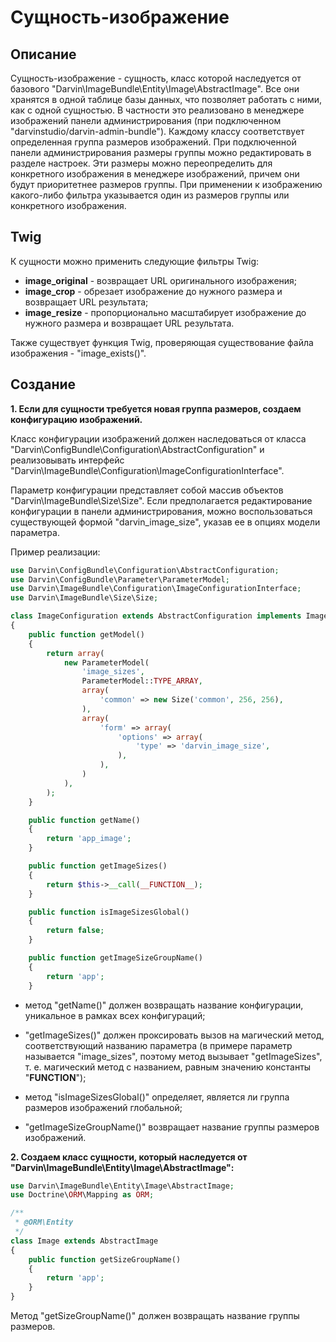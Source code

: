 Сущность-изображение
====================

## Описание

Сущность-изображение - сущность, класс которой наследуется от базового "Darvin\ImageBundle\Entity\Image\AbstractImage".
 Все они хранятся в одной таблице базы данных, что позволяет работать с ними, как с одной сущностью. В частности это
 реализовано в менеджере изображений панели администрирования (при подключенном "darvinstudio/darvin-admin-bundle").
 Каждому классу соответствует определенная группа размеров изображений. При подключенной панели администрирования размеры
 группы можно редактировать в разделе настроек. Эти размеры можно переопределить для конкретного изображения в менеджере
 изображений, причем они будут приоритетнее размеров группы. При применении к изображению какого-либо фильтра указывается
 один из размеров группы или конкретного изображения.

## Twig

К сущности можно применить следующие фильтры Twig:

- **image_original** - возвращает URL оригинального изображения;
- **image_crop** - обрезает изображение до нужного размера и возвращает URL результата;
- **image_resize** - пропорционально масштабирует изображение до нужного размера и возвращает URL результата.

Также существует функция Twig, проверяющая существование файла изображения - "image_exists()".

## Создание

**1. Если для сущности требуется новая группа размеров, создаем конфигурацию изображений.**

Класс конфигурации изображений должен наследоваться от класса "Darvin\ConfigBundle\Configuration\AbstractConfiguration"
 и реализовывать интерфейс "Darvin\ImageBundle\Configuration\ImageConfigurationInterface".

Параметр конфигурации представляет собой массив объектов "Darvin\ImageBundle\Size\Size". Если предполагается
 редактирование конфигурации в панели администрирования, можно воспользоваться существующей формой "darvin_image_size",
 указав ее в опциях модели параметра.

Пример реализации:

```php
use Darvin\ConfigBundle\Configuration\AbstractConfiguration;
use Darvin\ConfigBundle\Parameter\ParameterModel;
use Darvin\ImageBundle\Configuration\ImageConfigurationInterface;
use Darvin\ImageBundle\Size\Size;

class ImageConfiguration extends AbstractConfiguration implements ImageConfigurationInterface
{
    public function getModel()
    {
        return array(
            new ParameterModel(
                'image_sizes',
                ParameterModel::TYPE_ARRAY,
                array(
                    'common' => new Size('common', 256, 256),
                ),
                array(
                    'form' => array(
                        'options' => array(
                            'type' => 'darvin_image_size',
                        ),
                    ),
                )
            ),
        );
    }

    public function getName()
    {
        return 'app_image';
    }

    public function getImageSizes()
    {
        return $this->__call(__FUNCTION__);
    }

    public function isImageSizesGlobal()
    {
        return false;
    }

    public function getImageSizeGroupName()
    {
        return 'app';
    }
```

- метод "getName()" должен возвращать название конфигурации, уникальное в рамках всех конфигураций;

- "getImageSizes()" должен проксировать вызов на магический метод, соответствующий названию параметра (в примере параметр
 называется "image_sizes", поэтому метод вызывает "getImageSizes", т. е. магический метод с названием, равным значению
 константы "__FUNCTION__");

- метод "isImageSizesGlobal()" определяет, является ли группа размеров изображений глобальной;

- "getImageSizeGroupName()" возвращает название группы размеров изображений.

**2. Создаем класс сущности, который наследуется от "Darvin\ImageBundle\Entity\Image\AbstractImage":**

```php
use Darvin\ImageBundle\Entity\Image\AbstractImage;
use Doctrine\ORM\Mapping as ORM;

/**
 * @ORM\Entity
 */
class Image extends AbstractImage
{
    public function getSizeGroupName()
    {
        return 'app';
    }
}
```

Метод "getSizeGroupName()" должен возвращать название группы размеров.
